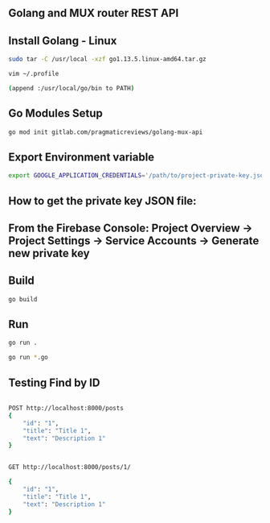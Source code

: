 ## Golang and MUX router REST API

## Install Golang - Linux

```bash
sudo tar -C /usr/local -xzf go1.13.5.linux-amd64.tar.gz

vim ~/.profile

(append :/usr/local/go/bin to PATH)
```

## Go Modules Setup

```bash
go mod init gitlab.com/pragmaticreviews/golang-mux-api
```

## Export Environment variable 

```bash
export GOOGLE_APPLICATION_CREDENTIALS='/path/to/project-private-key.json'
```

## How to get the private key JSON file:
## From the Firebase Console: Project Overview -> Project Settings -> Service Accounts -> Generate new private key

## Build

```bash
go build
```

## Run

```bash
go run .
```

```bash
go run *.go
```

## Testing Find by ID

```bash

POST http://localhost:8000/posts
{
    "id": "1",
    "title": "Title 1",
    "text": "Description 1"
}


GET http://localhost:8000/posts/1/

{
    "id": "1",
    "title": "Title 1",
    "text": "Description 1"
}

```
